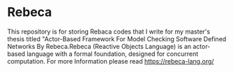 # Rebeca
This repository is for storing Rebaca codes that I write for my  master's thesis titled "Actor-Based Framework For Model Checking Software Defined Networks By Rebeca.Rebeca (Reactive Objects Language) is an actor-based language with a formal foundation, designed for concurrent computation.  For more Information please read  https://rebeca-lang.org/
